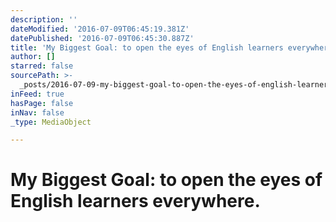 ```yaml
---
description: ''
dateModified: '2016-07-09T06:45:19.381Z'
datePublished: '2016-07-09T06:45:30.887Z'
title: 'My Biggest Goal: to open the eyes of English learners everywhere.'
author: []
starred: false
sourcePath: >-
  _posts/2016-07-09-my-biggest-goal-to-open-the-eyes-of-english-learners-everyw.md
inFeed: true
hasPage: false
inNav: false
_type: MediaObject

---
```

# **My Biggest Goal:** to open the eyes of English learners everywhere.